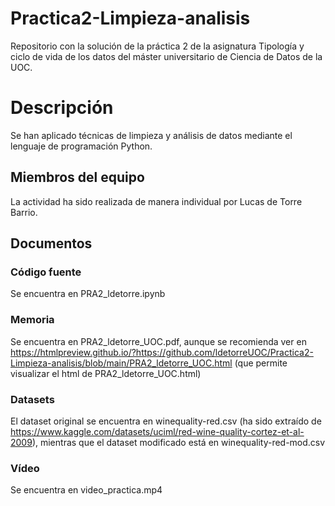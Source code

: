 # Practica2-Limpieza-analisis

Repositorio con la solución de la práctica 2 de la asignatura Tipología y ciclo de vida de los datos del máster universitario de Ciencia de Datos de la UOC.

# Descripción

Se han aplicado técnicas de limpieza y análisis de datos mediante el lenguaje de programación Python.

## Miembros del equipo

La actividad ha sido realizada de manera individual por Lucas de Torre Barrio.

## Documentos

### Código fuente
  Se encuentra en PRA2_ldetorre.ipynb
### Memoria
  Se encuentra en PRA2_ldetorre_UOC.pdf, aunque se recomienda ver en https://htmlpreview.github.io/?https://github.com/ldetorreUOC/Practica2-Limpieza-analisis/blob/main/PRA2_ldetorre_UOC.html (que permite visualizar el html de PRA2_ldetorre_UOC.html)
### Datasets
  El dataset original se encuentra en winequality-red.csv (ha sido extraído de https://www.kaggle.com/datasets/uciml/red-wine-quality-cortez-et-al-2009), mientras que el dataset modificado está en winequality-red-mod.csv  
### Vídeo
  Se encuentra en video_practica.mp4

